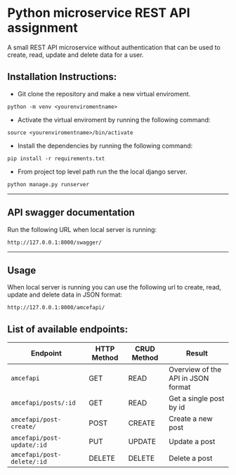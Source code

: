 # Python microservice REST API assignment 


A small REST API microservice without authentication that can be used to create, read, update and delete data for a user.



## Installation Instructions:


- Git clone the repository and make a new virtual enviroment.
```
python -m venv <yourenviromentname>
```
- Activate the virtual enviroment by running the following command:
```
source <yourenviromentname>/bin/activate
```
- Install the dependencies by running the following command:
```
pip install -r requirements.txt
```
- From project top level path run the the local django server.
```
python manage.py runserver
```
---
## API swagger documentation

Run the following URL when local server is running:

```http://127.0.0.1:8000/swagger/```


---

## Usage

When local server is running you can use the following url to create, read, update and delete data in JSON format:

```http://127.0.0.1:8000/amcefapi/```


## List of available endpoints:


Endpoint |HTTP Method | CRUD Method | Result
-- | -- |-- |--
`amcefapi` | GET | READ | Overview of the API in JSON format
`amcefapi/posts/:id` | GET | READ | Get a single post by id
`amcefapi/post-create/`| POST | CREATE | Create a new post
`amcefapi/post-update/:id` | PUT | UPDATE | Update a post
`amcefapi/post-delete/:id` | DELETE | DELETE | Delete a post





